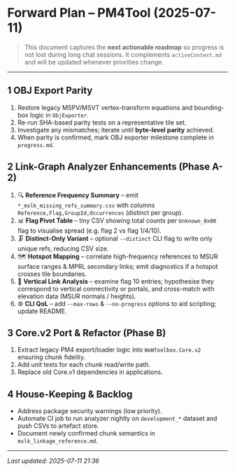 # Forward Plan – PM4Tool (2025-07-11)

> This document captures the **next actionable roadmap** so progress is not lost during long chat sessions. It complements `activeContext.md` and will be updated whenever priorities change.

---

## 1  OBJ Export Parity
1. Restore legacy MSPV/MSVT vertex-transform equations and bounding-box logic in `ObjExporter`.
2. Re-run SHA-based parity tests on a representative tile set.
3. Investigate any mismatches; iterate until **byte-level parity** achieved.
4. When parity is confirmed, mark OBJ exporter milestone complete in `progress.md`.

## 2  Link-Graph Analyzer Enhancements (Phase A-2)
1. 🔍 **Reference Frequency Summary** – emit `*_mslk_missing_refs_summary.csv` with columns `Reference,Flag,GroupId,Occurrences` (distinct per group).
2. 📊 **Flag Pivot Table** – tiny CSV showing total counts per `Unknown_0x00` flag to visualise spread (e.g. flag 2 vs flag 1/4/10).
3. 🗜️ **Distinct-Only Variant** – optional `--distinct` CLI flag to write only unique refs, reducing CSV size.
4. 🗺️ **Hotspot Mapping** – correlate high-frequency references to MSUR surface ranges & MPRL secondary links; emit diagnostics if a hotspot crosses tile boundaries.
5. 🧩 **Vertical Link Analysis** – examine flag 10 entries; hypothesise they correspond to vertical connectivity or portals, and cross-match with elevation data (MSUR normals / heights).
6. ⚙️ **CLI QoL** – add `--max-rows` & `--no-progress` options to aid scripting; update README.

## 3  Core.v2 Port & Refactor (Phase B)
1. Extract legacy PM4 export/loader logic into `WoWToolbox.Core.v2` ensuring chunk fidelity.
2. Add unit tests for each chunk read/write path.
3. Replace old Core.v1 dependencies in applications.

## 4  House-Keeping & Backlog
* Address package security warnings (low priority).
* Automate CI job to run analyzer nightly on `development_*` dataset and push CSVs to artefact store.
* Document newly confirmed chunk semantics in `mslk_linkage_reference.md`.

---

_Last updated: 2025-07-11 21:36_
